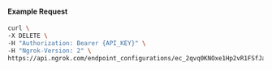 <!-- Code generated for API Clients. DO NOT EDIT. -->

#### Example Request

```bash
curl \
-X DELETE \
-H "Authorization: Bearer {API_KEY}" \
-H "Ngrok-Version: 2" \
https://api.ngrok.com/endpoint_configurations/ec_2qvq0KNOxe1Hp2vR1FSfJahQxVT/tls_termination
```
